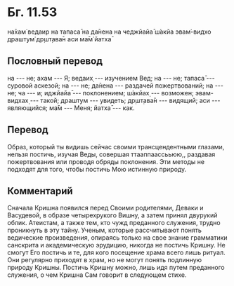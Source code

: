 # Бг. 11.53
на̄хам̇ ведаир на тапаса̄
на да̄нена на чеджйайа̄
ш́акйа эвам̇-видхо драшт̣ум̇
др̣шт̣ава̄н аси ма̄м̇ йатха̄
## Пословный перевод

на --- не; ахам --- Я; ведаих̣ --- изучением Вед; на --- не; тапаса̄ ---
суровой аскезой; на --- не; да̄нена --- раздачей пожертвований; на ---
не; ча --- и; иджйайа̄ --- поклонением; ш́акйах̣ --- возможен; эвам-видхах̣
--- такой; драшт̣ум --- увидеть; др̣шт̣ава̄н --- видящий; аси ---
являющийся; ма̄м --- Меня; йатха̄ --- как.

## Перевод

Образ, который ты видишь сейчас своими трансцендентными глазами, нельзя
постичь, изучая Веды, совершая ттааппаассььюю,, раздавая пожертвования
или проводя обряды поклонения. Эти методы не подходят для того, чтобы
постичь Мою истинную природу.

## Комментарий

Сначала Кришна появился перед Своими родителями, Деваки и Васудевой, в
образе четырехрукого Вишну, а затем принял двурукий облик. Атеистам, а
также тем, кто чужд преданного служения, трудно проникнуть в эту тайну.
Ученым, которые рассчитывают понять ведические произведения, опираясь
только на свое знание грамматики санскрита и академическую эрудицию,
никогда не постичь Кришну. Не смогут Его постичь и те, для кого
посещение храма всего лишь ритуал. Они регулярно приходят в храм, но не
могут понять подлинную природу Кришны. Постичь Кришну можно, лишь идя
путем преданного служения, о чем Кришна Сам говорит в следующем стихе.
